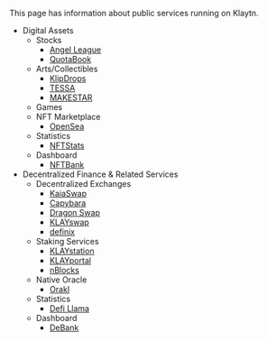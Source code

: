 This page has information about public services running on Klaytn.

* Digital Assets
  * Stocks
    * [Angel League](https://www.angelleague.io/tabs/home)
    * [QuotaBook](https://www.quotabook.com/en)
  * Arts/Collectibles
    * [KlipDrops](https://klipdrops.com/)
    * [TESSA](https://www.tessa.art/#/)
    * [MAKESTAR](https://www.makestar.co/)
  * Games
    <!-- * [KnightStory](https://knightstory.io/)
    * [Crypto Sword & Magic](https://www.cryptoswordandmagic.com/) -->
  * NFT Marketplace
    * [OpenSea](https://opensea.io/rankings?chain=klaytn)
  * Statistics
    * [NFTStats](https://www.nft-stats.com/)
  * Dashboard
    * [NFTBank](https://nftbank.ai/)
* Decentralized Finance & Related Services
  * Decentralized Exchanges
    * [KaiaSwap](https://kaiaswap.org/trade/swap)
    * [Capybara](https://www.capybara.exchange/)
    * [Dragon Swap](https://dgswap.io/)
    * [KLAYswap](https://klayswap.com/)
    * [definix](https://definix.com/en)
  * Staking Services
    * [KLAYstation](https://klaystation.io/)
    * [KLAYportal](https://klayportal.hashquark.io/#/)
    * [nBlocks](https://nblocks.io/)
  * Native Oracle
    * [Orakl](https://www.orakl.network/)
    <!-- * [OrbitBridge](https://bridge.orbitchain.io/) -->
  * Statistics
    * [Defi Llama](https://defillama.com/chain/Klaytn)
  * Dashboard
    * [DeBank](https://debank.com/)
